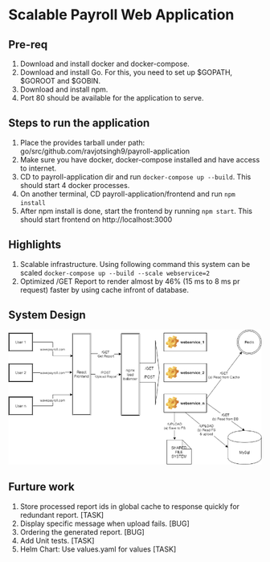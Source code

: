 # Scalable Payroll Web Application

## Pre-req

1. Download and install docker and docker-compose.
2. Download and install Go. For this, you need to set up $GOPATH, $GOROOT and \$GOBIN.
3. Download and install npm.
4. Port 80 should be available for the application to serve.

## Steps to run the application

1. Place the provides tarball under path: go/src/github.com/ravjotsingh9/payroll-application
2. Make sure you have docker, docker-compose installed and have access to internet.
3. CD to payroll-application dir and run `docker-compose up --build`. This should start 4 docker processes.
4. On another terminal, CD payroll-application/frontend and run `npm install`
5. After npm install is done, start the frontend by running `npm start`. This should start frontend on http://localhost:3000

## Highlights

1. Scalable infrastructure. Using following command this system can be scaled
   `docker-compose up --build --scale webservice=2`
2. Optimized /GET Report to render almost by 46% (15 ms to 8 ms pr request) faster by using cache infront of database.

## System Design

![Scheme](image/sysdesign.png)

## Furture work

1. Store processed report ids in global cache to response quickly for redundant report. [TASK]
2. Display specific message when upload fails. [BUG]
3. Ordering the generated report. [BUG]
4. Add Unit tests. [TASK]
5. Helm Chart: Use values.yaml for values [TASK]
